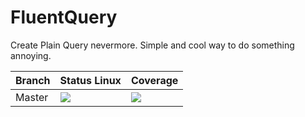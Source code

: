 # FluentQuery
Create Plain Query nevermore. Simple and cool way to do something annoying.


| Branch  | Status Linux | Coverage |
| ------- | ------ | ------- |
| Master  | ![](https://travis-ci.org/g-adolph/FluentQuery.svg?branch=master) | ![](https://codecov.io/gh/g-adolph/FluentQuery) |
